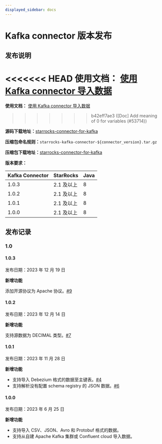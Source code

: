 ```yaml
---
displayed_sidebar: docs
---
```


# Kafka connector 版本发布

## 发布说明

<<<<<<< HEAD
**使用文档：** [使用 Kafka connector 导入数据](../loading/Kafka-connector-starrocks.md)
=======
**使用文档：** [使用 Kafka connector 导入数据](https://docs.starrocks.io/zh/docs/loading/Kafka-connector-starrocks/)
>>>>>>> b42eff7ae3 ([Doc] Add meaning of 0 for variables (#53714))

**源码下载地址：**[starrocks-connector-for-kafka](https://github.com/StarRocks/starrocks-connector-for-kafka)

**压缩包命名规则：**`starrocks-kafka-connector-${connector_version}.tar.gz`

**压缩包下载地址：**[starrocks-connector-for-kafka](https://github.com/StarRocks/starrocks-connector-for-kafka/releases)

**版本要求：**

| Kafka Connector  | StarRocks | Java |
| ---------------  | --------- | ---- |
| 1.0.3              | 2.1 及以上  | 8    |
| 1.0.2              | 2.1 及以上  | 8    |
| 1.0.1              | 2.1 及以上  | 8    |
| 1.0.0              | 2.1 及以上  | 8    |

## 发布记录

### 1.0

#### 1.0.3

发布日期：2023 年 12 月 19 日

**新增功能**

添加开源协议为 Apache 协议。[#9](https://github.com/StarRocks/starrocks-connector-for-kafka/pull/9)

#### 1.0.2

发布日期：2023 年 12 月 14 日

**新增功能**

支持源数据为 DECIMAL 类型。[#7](https://github.com/StarRocks/starrocks-connector-for-kafka/pull/7)

#### 1.0.1

发布日期：2023 年 11 月 28 日

**新增功能**

- 支持导入 Debezium 格式的数据至主键表。[#4](https://github.com/StarRocks/starrocks-connector-for-kafka/pull/4)
- 支持解析没有配置 schema registry 的 JSON 数据。[#6](https://github.com/StarRocks/starrocks-connector-for-kafka/pull/6)

#### 1.0.0

发布日期：2023 年 6 月 25 日

**新增功能**

- 支持导入 CSV、JSON、Avro 和 Protobuf 格式的数据。
- 支持从自建 Apache Kafka 集群或 Confluent cloud 导入数据。

